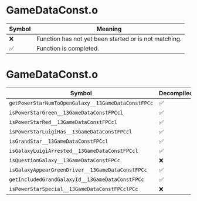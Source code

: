 # GameDataConst.o
| Symbol | Meaning 
| ------------- | ------------- 
| :x: | Function has not yet been started or is not matching. 
| :white_check_mark: | Function is completed. 


# GameDataConst.o
| Symbol | Decompiled? |
| ------------- | ------------- |
| `getPowerStarNumToOpenGalaxy__13GameDataConstFPCc` | :white_check_mark: |
| `isPowerStarGreen__13GameDataConstFPCcl` | :white_check_mark: |
| `isPowerStarRed__13GameDataConstFPCcl` | :white_check_mark: |
| `isPowerStarLuigiHas__13GameDataConstFPCcl` | :white_check_mark: |
| `isGrandStar__13GameDataConstFPCcl` | :white_check_mark: |
| `isGalaxyLuigiArrested__13GameDataConstFPCcl` | :white_check_mark: |
| `isQuestionGalaxy__13GameDataConstFPCc` | :x: |
| `isGalaxyAppearGreenDriver__13GameDataConstFPCc` | :white_check_mark: |
| `getIncludedGrandGalaxyId__13GameDataConstFPCc` | :white_check_mark: |
| `isPowerStarSpecial__13GameDataConstFPCclPCc` | :x: |
